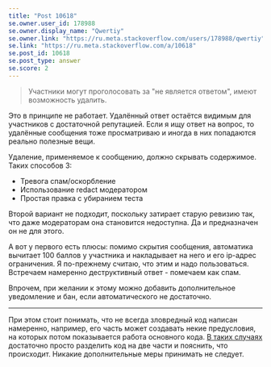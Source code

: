 ```yaml
---
title: "Post 10618"
se.owner.user_id: 178988
se.owner.display_name: "Qwertiy"
se.owner.link: "https://ru.meta.stackoverflow.com/users/178988/qwertiy"
se.link: "https://ru.meta.stackoverflow.com/a/10618"
se.post_id: 10618
se.post_type: answer
se.score: 2
---
```

<blockquote>
<p>Участники могут проголосовать за &quot;не является ответом&quot;, имеют возможность удалить.</p>
</blockquote>
<p>Это в принципе не работает. Удалённый ответ остаётся видимым для участников с достаточной репутацией. Если я ищу ответ на вопрос, то удалённые сообщения тоже просматриваю и иногда в них попадаются реально полезные вещи.</p>
<p>Удаление, применяемое к сообщению, должно скрывать содержимое. Таких способов 3:</p>
<ul>
<li>Тревога спам/оскорбление</li>
<li>Использование redact модератором</li>
<li>Простая правка с убиранием теста</li>
</ul>
<p>Второй вариант не подходит, поскольку затирает старую ревизию так, что даже модераторам она становится недоступна. Да и предназначен он не для этого.</p>
<p>А вот у первого есть плюсы: помимо скрытия сообщения, автоматика вычитает 100 баллов у участника и накладывает на него и его ip-адрес ограничения. Я по-прежнему считаю, что этим и надо пользоваться. Встречаем намеренно деструктивный ответ - помечаем как спам.</p>
<p>Впрочем, при желании к этому можно добавить дополнительное уведомление и бан, если автоматического не достаточно.</p>
<hr />
<p>При этом стоит понимать, что не всегда зловредный код написан намеренно, например, его часть может создавать некие предусловия, на которых потом показывается работа основного кода. <a href="https://ru.stackoverflow.com/posts/468629/revisions">В таких случаях</a> достаточно просто разделить код на две части и пояснить, что происходит. Никакие дополнительные меры принимать не следует.</p>
